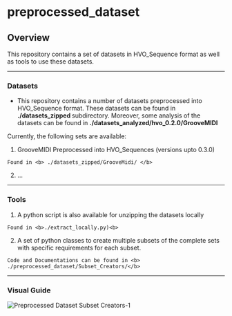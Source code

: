 # preprocessed_dataset

## Overview

This repository contains a set of datasets in HVO_Sequence format as well as tools to use these datasets.  

--------

### Datasets

- This repository contains a number of datasets preprocessed into HVO_Sequence format. These datasets can be found in <b> ./datasets_zipped </b> subdirectory. Moreover, some analysis of the datasets can be found in <b> ./datasets_analyzed/hvo_0.2.0/GrooveMIDI </b>

Currently, the following sets are available:

  1. GrooveMIDI Preprocessed into HVO_Sequences (versions upto 0.3.0) 
  
    Found in <b> ./datasets_zipped/GrooveMidi/ </b>
    
  2. ...

--------

### Tools

  1. A python script is also available for unzipping the datasets locally 
    
    Found in <b>./extract_locally.py)<b>

  2. A set of python classes to create multiple subsets of the complete sets with specific requirements for each subset. 

    Code and Documentations can be found in <b> ./preprocessed_dataset/Subset_Creators/</b>

--------

### Visual Guide 


![Preprocessed Dataset   Subset Creators-1](https://user-images.githubusercontent.com/35939495/118397108-bf6b8400-b652-11eb-81aa-2af970c4ed0e.jpg)
